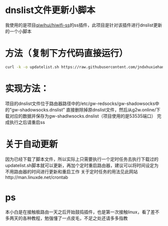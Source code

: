 # dnslist文件更新小脚本
我使用的是项目[qiwihui/hiwifi-ss](https://github.com/qiwihui/hiwifi-ss)的ss插件，此项目是针对该插件进行dnslist更新的一个小脚本
# 方法（复制下方代码直接运行）
```sh
curl -k -o updatelist.sh https://raw.githubusercontent.com/jndxhuxiehang/-dnslist-/master/updatelist.sh && sh updatelist.sh 
```
# 实现方法：
项目的dnslist文件位于路由器路径中的/etc/gw-redsocks/gw-shadowsocks中的"gw-shadowsocks.dnslist”
直接删除掉原dnslist文件，然后从g2w.online/下载对应的数据并保存为gw-shadlwsocks.dnslist（项目使用的是53535端口）
完成执行之后请重启ss
# 关于自动更新
因为已经下载了脚本文件，所以实际上只需要执行一个定时任务去执行下载过的updatelist.sh脚本就可以更新，再加个定时重启路由器，建议可以将时间设定为不用路由器的时间进行更新和重启工作
关于定时任务的用法见此网站http://man.linuxde.net/crontab
# ps
本小白是在接触极路由一天之后开始鼓捣插件，也是第一次接触linux，看了差不多两天的各种教程，勉强懂了一点皮毛，不足之处还请多多指教

